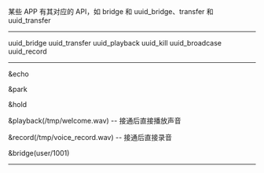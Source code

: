 
某些 APP 有其对应的 API，如 bridge 和 uuid_bridge、transfer 和 uuid_transfer

---


uuid_bridge
uuid_transfer
uuid_playback
uuid_kill
uuid_broadcase
uuid_record


---

&echo

&park

&hold

&playback(/tmp/welcome.wav)  -- 接通后直接播放声音

&record(/tmp/voice_record.wav)  -- 接通后直接录音

&bridge(user/1001)

---



